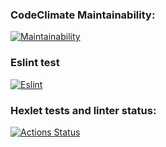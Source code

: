 ### CodeClimate Maintainability:
[![Maintainability](https://api.codeclimate.com/v1/badges/39f2e83b599e7dd82866/maintainability)](https://codeclimate.com/github/AlexanderSyreyschikov/frontend-project-lvl1/maintainability)
### Eslint test
[![Eslint](https://github.com/AlexanderSyreyschikov/frontend-project-lvl1/workflows/eslint/badge.svg)](https://github.com/AlexanderSyreyschikov/frontend-project-lvl1/actions)
### Hexlet tests and linter status:
[![Actions Status](https://github.com/AlexanderSyreyschikov/frontend-project-lvl1/workflows/hexlet-check/badge.svg)](https://github.com/AlexanderSyreyschikov/frontend-project-lvl1/actions)